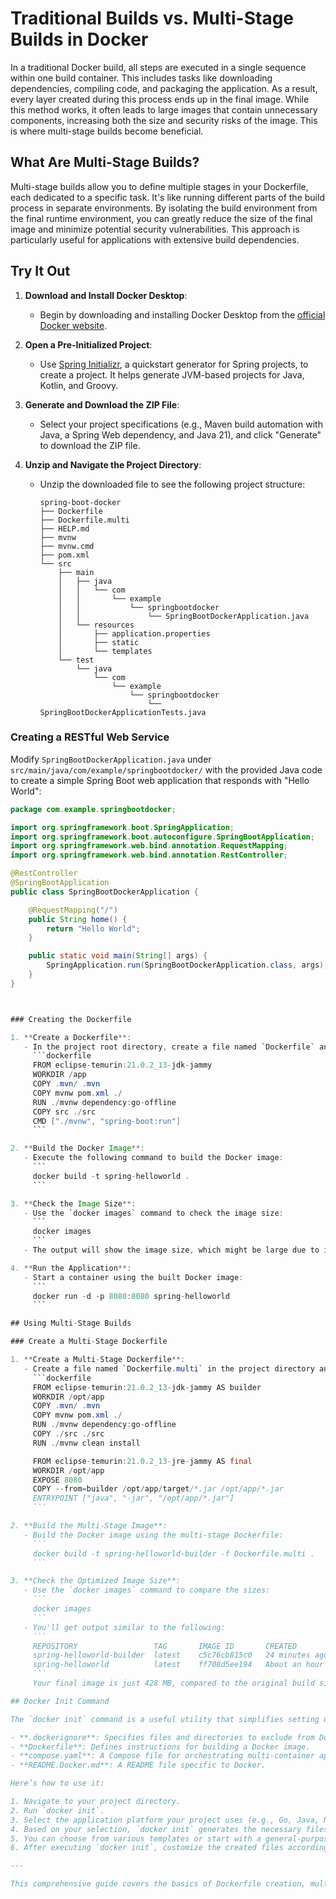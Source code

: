 # Traditional Builds vs. Multi-Stage Builds in Docker

In a traditional Docker build, all steps are executed in a single sequence within one build container. This includes tasks like downloading dependencies, compiling code, and packaging the application. As a result, every layer created during this process ends up in the final image. While this method works, it often leads to large images that contain unnecessary components, increasing both the size and security risks of the image. This is where multi-stage builds become beneficial.

## What Are Multi-Stage Builds?

Multi-stage builds allow you to define multiple stages in your Dockerfile, each dedicated to a specific task. It's like running different parts of the build process in separate environments. By isolating the build environment from the final runtime environment, you can greatly reduce the size of the final image and minimize potential security vulnerabilities. This approach is particularly useful for applications with extensive build dependencies.

## Try It Out

1. **Download and Install Docker Desktop**:
   - Begin by downloading and installing Docker Desktop from the [official Docker website](https://www.docker.com/products/docker-desktop).

2. **Open a Pre-Initialized Project**:
   - Use [Spring Initializr](https://start.spring.io/#!type=maven-project&language=java&platformVersion=3.3.0-M3&packaging=jar&jvmVersion=21&groupId=com.example&artifactId=spring-boot-docker&name=spring-boot-docker&description=Demo%20project%20for%20Spring%20Boot&packageName=com.example.spring-boot-docker&dependencies=web), a quickstart generator for Spring projects, to create a project. It helps generate JVM-based projects for Java, Kotlin, and Groovy.

3. **Generate and Download the ZIP File**:
   - Select your project specifications (e.g., Maven build automation with Java, a Spring Web dependency, and Java 21), and click "Generate" to download the ZIP file.

4. **Unzip and Navigate the Project Directory**:
   - Unzip the downloaded file to see the following project structure:
     ```
     spring-boot-docker
     ├── Dockerfile
     ├── Dockerfile.multi
     ├── HELP.md
     ├── mvnw
     ├── mvnw.cmd
     ├── pom.xml
     └── src
         ├── main
         │   ├── java
         │   │   └── com
         │   │       └── example
         │   │           └── springbootdocker
         │   │               └── SpringBootDockerApplication.java
         │   └── resources
         │       ├── application.properties
         │       ├── static
         │       └── templates
         └── test
             └── java
                 └── com
                     └── example
                         └── springbootdocker
                             └── SpringBootDockerApplicationTests.java
     ```

### Creating a RESTful Web Service

Modify `SpringBootDockerApplication.java` under `src/main/java/com/example/springbootdocker/` with the provided Java code to create a simple Spring Boot web application that responds with "Hello World":

```java
package com.example.springbootdocker;

import org.springframework.boot.SpringApplication;
import org.springframework.boot.autoconfigure.SpringBootApplication;
import org.springframework.web.bind.annotation.RequestMapping;
import org.springframework.web.bind.annotation.RestController;

@RestController
@SpringBootApplication
public class SpringBootDockerApplication {

    @RequestMapping("/")
    public String home() {
        return "Hello World";
    }

    public static void main(String[] args) {
        SpringApplication.run(SpringBootDockerApplication.class, args);
    }
}



### Creating the Dockerfile

1. **Create a Dockerfile**:
   - In the project root directory, create a file named `Dockerfile` and add the following content:
     ```dockerfile
     FROM eclipse-temurin:21.0.2_13-jdk-jammy
     WORKDIR /app
     COPY .mvn/ .mvn
     COPY mvnw pom.xml ./
     RUN ./mvnw dependency:go-offline
     COPY src ./src
     CMD ["./mvnw", "spring-boot:run"]
     ```

2. **Build the Docker Image**:
   - Execute the following command to build the Docker image:
     ```
     docker build -t spring-helloworld .
     ```

3. **Check the Image Size**:
   - Use the `docker images` command to check the image size:
     ```
     docker images
     ```
   - The output will show the image size, which might be large due to including the full JDK and Maven toolchain.

4. **Run the Application**:
   - Start a container using the built Docker image:
     ```
     docker run -d -p 8080:8080 spring-helloworld
     ```

## Using Multi-Stage Builds

### Create a Multi-Stage Dockerfile

1. **Create a Multi-Stage Dockerfile**:
   - Create a file named `Dockerfile.multi` in the project directory and add the following content:
     ```dockerfile
     FROM eclipse-temurin:21.0.2_13-jdk-jammy AS builder
     WORKDIR /opt/app
     COPY .mvn/ .mvn
     COPY mvnw pom.xml ./
     RUN ./mvnw dependency:go-offline
     COPY ./src ./src
     RUN ./mvnw clean install

     FROM eclipse-temurin:21.0.2_13-jre-jammy AS final
     WORKDIR /opt/app
     EXPOSE 8080
     COPY --from=builder /opt/app/target/*.jar /opt/app/*.jar
     ENTRYPOINT ["java", "-jar", "/opt/app/*.jar"]
     ```

2. **Build the Multi-Stage Image**:
   - Build the Docker image using the multi-stage Dockerfile:
     ```
     docker build -t spring-helloworld-builder -f Dockerfile.multi .
     ```

3. **Check the Optimized Image Size**:
   - Use the `docker images` command to compare the sizes:
     ```
     docker images
     ```
   - You'll get output similar to the following:
     ```
     REPOSITORY                 TAG       IMAGE ID       CREATED          SIZE
     spring-helloworld-builder  latest    c5c76cb815c0   24 minutes ago   428MB
     spring-helloworld          latest    ff708d5ee194   About an hour ago 880MB
     ```
     Your final image is just 428 MB, compared to the original build size of 880 MB. By optimizing each stage and only including what's necessary, multi-stage builds help you create smaller, more secure, and efficient Docker images. This approach not only improves performance but also makes your Docker images easier to manage and deploy.

## Docker Init Command

The `docker init` command is a useful utility that simplifies setting up a project to be built and run using Docker. When you execute `docker init` in your project directory, it guides you through creating essential files with sensible defaults tailored for your project:

- **.dockerignore**: Specifies files and directories to exclude from Docker builds.
- **Dockerfile**: Defines instructions for building a Docker image.
- **compose.yaml**: A Compose file for orchestrating multi-container applications.
- **README.Docker.md**: A README file specific to Docker.

Here’s how to use it:

1. Navigate to your project directory.
2. Run `docker init`.
3. Select the application platform your project uses (e.g., Go, Java, Node, Python, etc.).
4. Based on your selection, `docker init` generates the necessary files.
5. You can choose from various templates or start with a general-purpose setup.
6. After executing `docker init`, customize the created files according to your project’s specific requirements.

---

This comprehensive guide covers the basics of Dockerfile creation, multi-stage builds, and utilizing the `docker init` command to streamline Docker project setup. It provides a practical approach to building efficient Docker images and managing Docker projects effectively.
